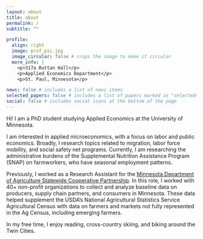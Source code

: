 ```yaml
---
layout: about
title: about
permalink: /
subtitle: ""

profile:
  align: right
  image: prof_pic.jpg
  image_circular: false # crops the image to make it circular
  more_info: |
    <p>317a Ruttan Hall</p>
    <p>Applied Economics Department</p>
    <p>St. Paul, Minnesota</p>

news: false # includes a list of news items
selected_papers: false # includes a list of papers marked as "selected={true}"
social: false # includes social icons at the bottom of the page
---
```


Hi! I am a PhD student studying Applied Economics at the University of Minnesota.

I am interested in applied microeconomics, with a focus on labor and public economics. Broadly, I research topics related to migration, labor force mobility, and social safety net programs. Currently, I am researching the administrative burdens of the Supplemental Nutrition Assistance Program (SNAP) on farmworkers, who have seasonal employment patterns.

Previously, I worked as a Research Assistant for the [Minnesota Department of Agriculture Statewide Cooperative Partnership](https://www.mda.state.mn.us/marketing/local-regional-partnership). In this role, I worked with 40+ non-profit organizations to collect and analyze baseline data on producers, supply chain partners, and consumers in Minnesota. These data helped supplement the USDA’s National Agricultural Statistics Service Agricultural Census with data on farmers and markets not fully represented in the Ag Census, including emerging farmers.

In my free time, I enjoy reading, cross-country skiing, and biking around the Twin Cities.
